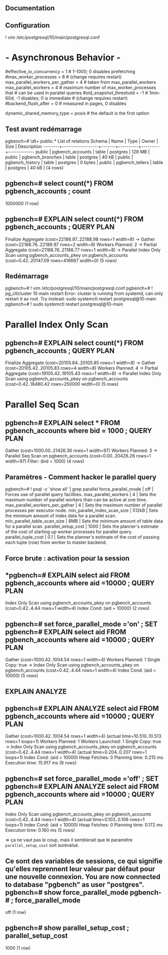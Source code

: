 ## Documentation 



## Configuration

\! vim /etc/postgresql/10/main/postgresql.conf

# - Asynchronous Behavior -

#effective_io_concurrency = 1           # 1-1000; 0 disables prefetching
#max_worker_processes = 8               # (change requires restart)
max_parallel_workers_per_gather = 4     # taken from max_parallel_workers
max_parallel_workers = 4                # maximum number of max_worker_processes that
                                        # can be used in parallel queries
#old_snapshot_threshold = -1            # 1min-60d; -1 disables; 0 is immediate
                                        # (change requires restart)
#backend_flush_after = 0                # measured in pages, 0 disables



dynamic_shared_memory_type = posix      # the default is the first option


## Test avant redémarrage

pgbench=# \dt+ public.*
                          List of relations
 Schema |       Name       | Type  |  Owner   |  Size   | Description 
--------+------------------+-------+----------+---------+-------------
 public | pgbench_accounts | table | postgres | 128 MB  | 
 public | pgbench_branches | table | postgres | 40 kB   | 
 public | pgbench_history  | table | postgres | 0 bytes | 
 public | pgbench_tellers  | table | postgres | 40 kB   | 
(4 rows)

pgbench=# select count(*) FROM pgbench_accounts ;
  count  
---------
 1000000
(1 row)

pgbench=# EXPLAIN select count(*) FROM pgbench_accounts ;
                                                              QUERY PLAN                                                               
---------------------------------------------------------------------------------------------------------------------------------------
 Finalize Aggregate  (cost=22188.97..22188.98 rows=1 width=8)
   ->  Gather  (cost=22188.76..22188.97 rows=2 width=8)
         Workers Planned: 2
         ->  Partial Aggregate  (cost=21188.76..21188.77 rows=1 width=8)
               ->  Parallel Index Only Scan using pgbench_accounts_pkey on pgbench_accounts  (cost=0.42..20147.09 rows=416667 width=0)
(5 rows)

## Redémarrage

pgbench=# \! vim /etc/postgresql/10/main/postgresql.conf
pgbench=# \! pg_ctlcluster 10 main restart
Error: cluster is running from systemd, can only restart it as root. Try instead:
  sudo systemctl restart postgresql@10-main
pgbench=# \!   sudo systemctl restart postgresql@10-main

# Parallel Index Only Scan
pgbench=# EXPLAIN select count(*) FROM pgbench_accounts ;
                                                              QUERY PLAN                                                               
---------------------------------------------------------------------------------------------------------------------------------------
 Finalize Aggregate  (cost=20105.84..20105.85 rows=1 width=8)
   ->  Gather  (cost=20105.42..20105.83 rows=4 width=8)
         Workers Planned: 4
         ->  Partial Aggregate  (cost=19105.42..19105.43 rows=1 width=8)
               ->  Parallel Index Only Scan using pgbench_accounts_pkey on pgbench_accounts  (cost=0.42..18480.42 rows=250000 width=0)
(5 rows)

# Parallel Seq Scan 
pgbench=# EXPLAIN select * FROM pgbench_accounts where bid = 1000 ;
                                     QUERY PLAN                                     
------------------------------------------------------------------------------------
 Gather  (cost=1000.00..21426.36 rows=1 width=97)
   Workers Planned: 3
   ->  Parallel Seq Scan on pgbench_accounts  (cost=0.00..20426.26 rows=1 width=97)
         Filter: (bid = 1000)
(4 rows)


## Paramètres - Comment hacker le parallel query 

pgbench=# \! psql -c 'show all' | grep parallel
 force_parallel_mode                 | off                                     | Forces use of parallel query facilities.
 max_parallel_workers                | 4                                       | Sets the maximum number of parallel workers than can be active at one time.
 max_parallel_workers_per_gather     | 4                                       | Sets the maximum number of parallel processes per executor node.
 min_parallel_index_scan_size        | 512kB                                   | Sets the minimum amount of index data for a parallel scan.
 min_parallel_table_scan_size        | 8MB                                     | Sets the minimum amount of table data for a parallel scan.
 parallel_setup_cost                 | 1000                                    | Sets the planner's estimate of the cost of starting up worker processes for parallel query.
 parallel_tuple_cost                 | 0.1                                     | Sets the planner's estimate of the cost of passing each tuple (row) from worker to master backend.

## Force brute : activation pour la session 
*pgbench=# EXPLAIN select aid FROM pgbench_accounts where aid =10000 ;
                                            QUERY PLAN                                             
---------------------------------------------------------------------------------------------------
 Index Only Scan using pgbench_accounts_pkey on pgbench_accounts  (cost=0.42..4.44 rows=1 width=4)
   Index Cond: (aid = 10000)
(2 rows)

pgbench=# set force_parallel_mode ='on' ;
SET
pgbench=# EXPLAIN select aid FROM pgbench_accounts where aid =10000 ;
                                               QUERY PLAN                                                
---------------------------------------------------------------------------------------------------------
 Gather  (cost=1000.42..1004.54 rows=1 width=4)
   Workers Planned: 1
   Single Copy: true
   ->  Index Only Scan using pgbench_accounts_pkey on pgbench_accounts  (cost=0.42..4.44 rows=1 width=4)
         Index Cond: (aid = 10000)
(5 rows)

## EXPLAIN ANALYZE 
pgbench=# EXPLAIN ANALYZE select aid FROM pgbench_accounts where aid =10000 ;
                                                                    QUERY PLAN                                                                     
---------------------------------------------------------------------------------------------------------------------------------------------------
 Gather  (cost=1000.42..1004.54 rows=1 width=4) (actual time=10.510..10.513 rows=1 loops=1)
   Workers Planned: 1
   Workers Launched: 1
   Single Copy: true
   ->  Index Only Scan using pgbench_accounts_pkey on pgbench_accounts  (cost=0.42..4.44 rows=1 width=4) (actual time=0.204..0.207 rows=1 loops=1)
         Index Cond: (aid = 10000)
         Heap Fetches: 0
 Planning time: 0.215 ms
 Execution time: 15.917 ms
(9 rows)

pgbench=# set force_parallel_mode ='off' ;
SET
pgbench=# EXPLAIN ANALYZE select aid FROM pgbench_accounts where aid =10000 ;
                                                                 QUERY PLAN                                                                  
---------------------------------------------------------------------------------------------------------------------------------------------
 Index Only Scan using pgbench_accounts_pkey on pgbench_accounts  (cost=0.42..4.44 rows=1 width=4) (actual time=0.103..0.106 rows=1 loops=1)
   Index Cond: (aid = 10000)
   Heap Fetches: 0
 Planning time: 0.172 ms
 Execution time: 0.160 ms
(5 rows)

=> ça ne vaut pas le coup, mais il semblerait que le paramètre  `parallel_setup_cost` soit surévalué.

Ce sont des variables de sessions, ce qui signifie qu'elles reprennent leur valeur par défaut pour une nouvelle connexion. 
You are now connected to database "pgbench" as user "postgres".
pgbench=# show force_parallel_mode 
pgbench-# ;
 force_parallel_mode 
---------------------
 off
(1 row)

pgbench=# show parallel_setup_cost ;
 parallel_setup_cost 
---------------------
 1000
(1 row)

